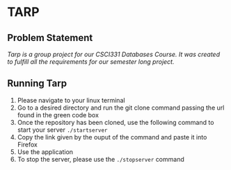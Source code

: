 # **TARP**

## Problem Statement
*Tarp is a group project for our CSCI331 Databases Course. It was created to fulfill all the requirements for our semester long project.*

## Running Tarp
1. Please navigate to your linux terminal
2. Go to a desired directory and run the git clone command passing the url found in the green code box
3. Once the repository has been cloned, use the following command to start your server ```./startserver```
4. Copy the link given by the ouput of the command and paste it into Firefox
5. Use the application
6. To stop the server, please use the ```./stopserver``` command
